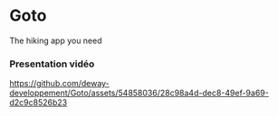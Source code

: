 # Goto
The hiking app you need

### Presentation vidéo

https://github.com/deway-developpement/Goto/assets/54858036/28c98a4d-dec8-49ef-9a69-d2c9c8526b23

